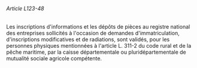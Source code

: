 ###### Article L123-48

Les inscriptions d'informations et les dépôts de pièces au registre national des entreprises sollicités à l'occasion de demandes d'immatriculation, d'inscriptions modificatives et de radiations, sont validés, pour les personnes physiques mentionnées à l'article L. 311-2 du code rural et de la pêche maritime, par la caisse départementale ou pluridépartementale de mutualité sociale agricole compétente.

